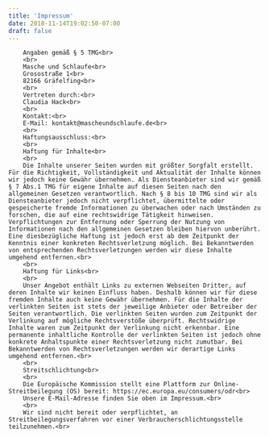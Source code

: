 ```yaml
---
title: 'Impressum'
date: 2018-11-14T19:02:50-07:00
draft: false
---
```

        Angaben gemäß § 5 TMG<br>
        <br>
        Masche und Schlaufe<br>
        Grosostraße 1<br>
        82166 Gräfelfing<br>
        <br>
        Vertreten durch:<br>
        Claudia Hack<br>
        <br>
        Kontakt:<br>
        E-Mail: kontakt@mascheundschlaufe.de<br>
        <br>
        Haftungsausschluss:<br>
        <br>
        Haftung für Inhalte<br>
        <br>
        Die Inhalte unserer Seiten wurden mit größter Sorgfalt erstellt. Für die Richtigkeit, Vollständigkeit und Aktualität der Inhalte können wir jedoch keine Gewähr übernehmen. Als Diensteanbieter sind wir gemäß § 7 Abs.1 TMG für eigene Inhalte auf diesen Seiten nach den allgemeinen Gesetzen verantwortlich. Nach § 8 bis 10 TMG sind wir als Diensteanbieter jedoch nicht verpflichtet, übermittelte oder gespeicherte fremde Informationen zu überwachen oder nach Umständen zu forschen, die auf eine rechtswidrige Tätigkeit hinweisen. Verpflichtungen zur Entfernung oder Sperrung der Nutzung von Informationen nach den allgemeinen Gesetzen bleiben hiervon unberührt. Eine diesbezügliche Haftung ist jedoch erst ab dem Zeitpunkt der Kenntnis einer konkreten Rechtsverletzung möglich. Bei Bekanntwerden von entsprechenden Rechtsverletzungen werden wir diese Inhalte umgehend entfernen.<br>
        <br>
        Haftung für Links<br>
        <br>
        Unser Angebot enthält Links zu externen Webseiten Dritter, auf deren Inhalte wir keinen Einfluss haben. Deshalb können wir für diese fremden Inhalte auch keine Gewähr übernehmen. Für die Inhalte der verlinkten Seiten ist stets der jeweilige Anbieter oder Betreiber der Seiten verantwortlich. Die verlinkten Seiten wurden zum Zeitpunkt der Verlinkung auf mögliche Rechtsverstöße überprüft. Rechtswidrige Inhalte waren zum Zeitpunkt der Verlinkung nicht erkennbar. Eine permanente inhaltliche Kontrolle der verlinkten Seiten ist jedoch ohne konkrete Anhaltspunkte einer Rechtsverletzung nicht zumutbar. Bei Bekanntwerden von Rechtsverletzungen werden wir derartige Links umgehend entfernen.<br>
        <br>
        Streitschlichtung<br>
        <br>
        Die Europäische Kommission stellt eine Plattform zur Online-Streitbeilegung (OS) bereit: https://ec.europa.eu/consumers/odr<br>
        Unsere E-Mail-Adresse finden Sie oben im Impressum.<br>
        <br>
        Wir sind nicht bereit oder verpflichtet, an Streitbeilegungsverfahren vor einer Verbraucherschlichtungsstelle teilzunehmen.<br>
